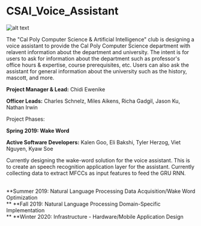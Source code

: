 # CSAI_Voice_Assistant

![alt text](https://github.com/calpoly-csai/CSAI_Voice_Assistant/blob/master/Images/CalPoly-CSAI_cpcsai_rectanglefilled.png)

The "Cal Poly Computer Science & Artificial Intelligence" club is designing a voice assistant to provide the Cal Poly Computer Science department with relavent information about the department and university. The intent is for users to ask for information about the department such as professor's office hours & expertise, course prerequisites, etc. Users can also ask the assistant for general information about the university such as the history, mascott, and more.

**Project Manager & Lead:** Chidi Ewenike

**Officer Leads:** Charles Schnelz, Miles Aikens, Richa Gadgil, Jason Ku, Nathan Irwin

Project Phases:

**Spring 2019: Wake Word**

**Active Software Developers:** Kalen Goo, Eli Bakshi, Tyler Herzog, Viet Nguyen, Kyaw Soe

Currently designing the wake-word solution for the voice assistant. This is to create an 
speech recognition application layer for the assistant. Currently collecting data to extract MFCCs as input features to feed the GRU RNN.



<br />
**Summer 2019: Natural Language Processing Data Acquisition/Wake Word Optimization <br />**
**Fall 2019: Natural Language Processing Domain-Specific Implementation <br />**
**Winter 2020: Infrastructure - Hardware/Mobile Application Design

 
